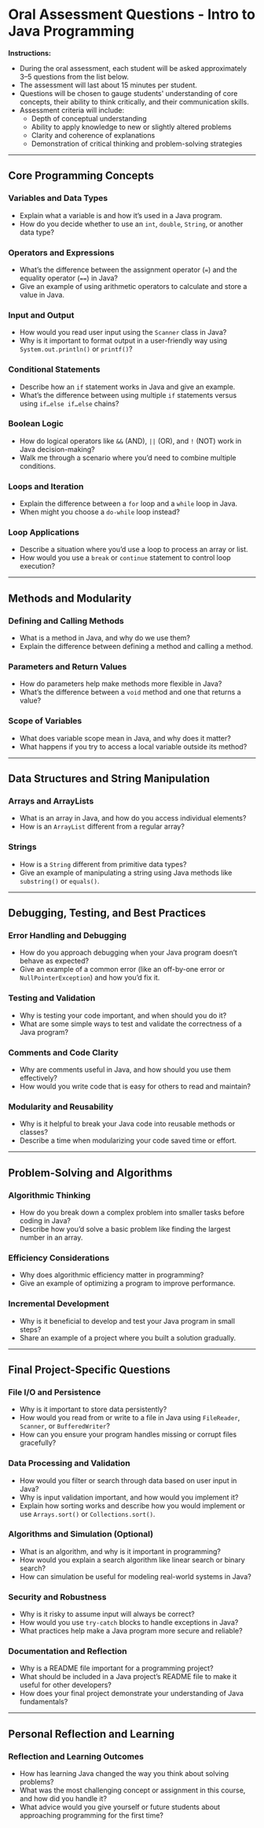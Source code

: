 # Oral Assessment Questions - Intro to Java Programming

**Instructions:**  
- During the oral assessment, each student will be asked approximately 3–5 questions from the list below.  
- The assessment will last about 15 minutes per student.  
- Questions will be chosen to gauge students' understanding of core concepts, their ability to think critically, and their communication skills.  
- Assessment criteria will include:  
  - Depth of conceptual understanding  
  - Ability to apply knowledge to new or slightly altered problems  
  - Clarity and coherence of explanations  
  - Demonstration of critical thinking and problem-solving strategies  

---

## Core Programming Concepts

### Variables and Data Types
- Explain what a variable is and how it’s used in a Java program.  
- How do you decide whether to use an `int`, `double`, `String`, or another data type?

### Operators and Expressions
- What’s the difference between the assignment operator (`=`) and the equality operator (`==`) in Java?  
- Give an example of using arithmetic operators to calculate and store a value in Java.

### Input and Output
- How would you read user input using the `Scanner` class in Java?  
- Why is it important to format output in a user-friendly way using `System.out.println()` or `printf()`?

### Conditional Statements
- Describe how an `if` statement works in Java and give an example.  
- What’s the difference between using multiple `if` statements versus using `if…else if…else` chains?

### Boolean Logic
- How do logical operators like `&&` (AND), `||` (OR), and `!` (NOT) work in Java decision-making?  
- Walk me through a scenario where you’d need to combine multiple conditions.

### Loops and Iteration
- Explain the difference between a `for` loop and a `while` loop in Java.  
- When might you choose a `do-while` loop instead?

### Loop Applications
- Describe a situation where you’d use a loop to process an array or list.  
- How would you use a `break` or `continue` statement to control loop execution?

---

## Methods and Modularity

### Defining and Calling Methods
- What is a method in Java, and why do we use them?  
- Explain the difference between defining a method and calling a method.

### Parameters and Return Values
- How do parameters help make methods more flexible in Java?  
- What’s the difference between a `void` method and one that returns a value?

### Scope of Variables
- What does variable scope mean in Java, and why does it matter?  
- What happens if you try to access a local variable outside its method?

---

## Data Structures and String Manipulation

### Arrays and ArrayLists
- What is an array in Java, and how do you access individual elements?  
- How is an `ArrayList` different from a regular array?

### Strings
- How is a `String` different from primitive data types?  
- Give an example of manipulating a string using Java methods like `substring()` or `equals()`.

---

## Debugging, Testing, and Best Practices

### Error Handling and Debugging
- How do you approach debugging when your Java program doesn’t behave as expected?  
- Give an example of a common error (like an off-by-one error or `NullPointerException`) and how you’d fix it.

### Testing and Validation
- Why is testing your code important, and when should you do it?  
- What are some simple ways to test and validate the correctness of a Java program?

### Comments and Code Clarity
- Why are comments useful in Java, and how should you use them effectively?  
- How would you write code that is easy for others to read and maintain?

### Modularity and Reusability
- Why is it helpful to break your Java code into reusable methods or classes?  
- Describe a time when modularizing your code saved time or effort.

---

## Problem-Solving and Algorithms

### Algorithmic Thinking
- How do you break down a complex problem into smaller tasks before coding in Java?  
- Describe how you’d solve a basic problem like finding the largest number in an array.

### Efficiency Considerations
- Why does algorithmic efficiency matter in programming?  
- Give an example of optimizing a program to improve performance.

### Incremental Development
- Why is it beneficial to develop and test your Java program in small steps?  
- Share an example of a project where you built a solution gradually.

---

## Final Project-Specific Questions

### File I/O and Persistence
- Why is it important to store data persistently?  
- How would you read from or write to a file in Java using `FileReader`, `Scanner`, or `BufferedWriter`?  
- How can you ensure your program handles missing or corrupt files gracefully?

### Data Processing and Validation
- How would you filter or search through data based on user input in Java?  
- Why is input validation important, and how would you implement it?  
- Explain how sorting works and describe how you would implement or use `Arrays.sort()` or `Collections.sort()`.

### Algorithms and Simulation (Optional)
- What is an algorithm, and why is it important in programming?  
- How would you explain a search algorithm like linear search or binary search?  
- How can simulation be useful for modeling real-world systems in Java?

### Security and Robustness
- Why is it risky to assume input will always be correct?  
- How would you use `try-catch` blocks to handle exceptions in Java?  
- What practices help make a Java program more secure and reliable?

### Documentation and Reflection
- Why is a README file important for a programming project?  
- What should be included in a Java project’s README file to make it useful for other developers?  
- How does your final project demonstrate your understanding of Java fundamentals?

---

## Personal Reflection and Learning

### Reflection and Learning Outcomes
- How has learning Java changed the way you think about solving problems?  
- What was the most challenging concept or assignment in this course, and how did you handle it?  
- What advice would you give yourself or future students about approaching programming for the first time?